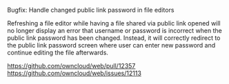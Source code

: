 Bugfix: Handle changed public link password in file editors

Refreshing a file editor while having a file shared via public link opened will no longer display an error that username or password is incorrect when the public link password has been changed. Instead, it will correctly redirect to the public link password screen where user can enter new password and continue editing the file afterwards.

https://github.com/owncloud/web/pull/12357
https://github.com/owncloud/web/issues/12113
